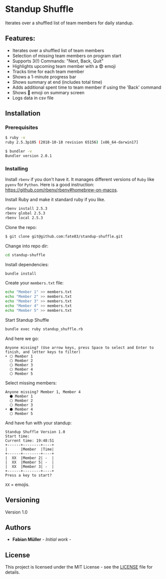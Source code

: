 # Standup Shuffle

Iterates over a shuffled list of team members for daily standup.

## Features:

- Iterates over a shuffled list of team members
- Selection of missing team members on program start
- Supports 3(!) Commands: "Next, Back, Quit"
- Highlights upcoming team member with a :fearful: emoji
- Tracks time for each team member
- Shows a 1-minute progress bar
- Shows summary at end (includes total time)
- Adds additional spent time to team member if using the 'Back' command
- Shows :tada: emoji on summary screen
- Logs data in csv file

## Installation

### Prerequisites

```bash
$ ruby -v
ruby 2.5.3p105 (2018-10-18 revision 65156) [x86_64-darwin17]

$ bundler -v
Bundler version 2.0.1
```

### Installing

Install `rbenv` if you don't have it. It manages different versions of `Ruby` like `pyenv` for `Python`. 
Here is a good instruction: https://github.com/rbenv/rbenv#homebrew-on-macos.

Install Ruby and make it standard ruby if you like.
```bash
rbenv install 2.5.3
rbenv global 2.5.3
rbenv local 2.5.3
```

Clone the repo:
```bash
$ git clone git@github.com:fate83/standup-shuffle.git
```

Change into repo dir:
```bash
cd standup-shuffle
```

Install dependencies:
```bash
bundle install
```

Create your `members.txt` file:
```bash
echo "Member 1" >> members.txt
echo "Member 2" >> members.txt
echo "Member 3" >> members.txt
echo "Member 4" >> members.txt
echo "Member 5" >> members.txt
```

Start Standup Shuffle
```bash
bundle exec ruby standup_shuffle.rb
```

And here we go:
```
Anyone missing? (Use arrow keys, press Space to select and Enter to finish, and letter keys to filter)
‣ ⬡ Member 1
  ⬡ Member 2
  ⬡ Member 3
  ⬡ Member 4
  ⬡ Member 5
```

Select missing members:
```
Anyone missing? Member 1, Member 4
  ⬢ Member 1
  ⬡ Member 2
  ⬡ Member 3
‣ ⬢ Member 4
  ⬡ Member 5
```

And have fun with your standup:
```
Standup Shuffle Version 1.0
Start time: 
Current time: 19:48:51
+------+--------+----+
|      |Member  |Time|
+------+--------+----+
|  XX  |Member 2| -  |
|  XX  |Member 5| -  |
|  XX  |Member 3| -  |
+------+--------+----+
Press a key to start? 
```
`XX` = emojis.

## Versioning

Version 1.0

## Authors

* **Fabian Müller** - *Initial work* -


## License

This project is licensed under the MIT License - see the [LICENSE](LICENSE) file for details.
